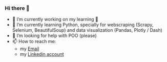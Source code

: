### Hi there 👋


- 🔭 I’m currently working on my learning 💪
- 🌱 I’m currently learning Python, specially for webscraping (Scrapy, Selenium, BeautifulSoup) and data visualization (Pandas, Plotly / Dash)
- 🤔 I’m looking for help with POO (please)
- 📫 How to reach me: 
    - my [Email](jpgomes@gmail.com)
    - my [Linkedin account](https://www.linkedin.com/in/ricotta-jpgomes/)


